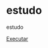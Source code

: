 # estudo
estudo

<a href="https://sieghart14.github.io/estudo/Projetos/projeto10/index.html">Executar</a>